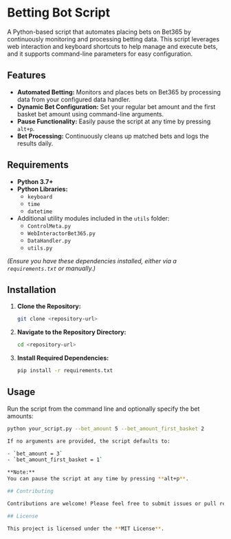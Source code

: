 # Betting Bot Script

A Python-based script that automates placing bets on Bet365 by continuously monitoring and processing betting data. This script leverages web interaction and keyboard shortcuts to help manage and execute bets, and it supports command-line parameters for easy configuration.

## Features

- **Automated Betting:** Monitors and places bets on Bet365 by processing data from your configured data handler.
- **Dynamic Bet Configuration:** Set your regular bet amount and the first basket bet amount using command-line arguments.
- **Pause Functionality:** Easily pause the script at any time by pressing `alt+p`.
- **Bet Processing:** Continuously cleans up matched bets and logs the results daily.

## Requirements

- **Python 3.7+**
- **Python Libraries:**
  - `keyboard`
  - `time`
  - `datetime`
- Additional utility modules included in the `utils` folder:
  - `ControlMeta.py`
  - `WebInteractorBet365.py`
  - `DataHandler.py`
  - `utils.py`

*(Ensure you have these dependencies installed, either via a `requirements.txt` or manually.)*

## Installation

1. **Clone the Repository:**
   ```bash
   git clone <repository-url>

2. **Navigate to the Repository Directory:**
   ```bash
   cd <repository-url>

3. **Install Required Dependencies:**
   ```bash
   pip install -r requirements.txt

## Usage

Run the script from the command line and optionally specify the bet amounts:

  ```bash
  python your_script.py --bet_amount 5 --bet_amount_first_basket 2

If no arguments are provided, the script defaults to:

- `bet_amount = 3`
- `bet_amount_first_basket = 1`

**Note:**  
You can pause the script at any time by pressing **alt+p**.

## Contributing

Contributions are welcome! Please feel free to submit issues or pull requests with improvements or bug fixes.

## License

This project is licensed under the **MIT License**.

